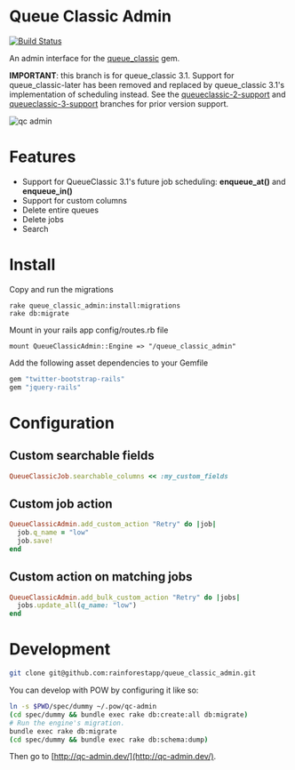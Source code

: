 # Queue Classic Admin

[![Build Status](https://travis-ci.org/QueueClassic/queue_classic_admin.svg)](https://travis-ci.org/QueueClassic/queue_classic_admin)

An admin interface for the [queue_classic](https://github.com/QueueClassic/queue_classic) gem.

**IMPORTANT**: this branch is for queue_classic 3.1. Support for queue_classic-later has been removed and replaced by queue_classic 3.1's implementation of scheduling instead.  See the [queueclassic-2-support](https://github.com/QueueClassic/queue_classic_admin/tree/queueclassic-2-support) and [queueclassic-3-support](https://github.com/QueueClassic/queue_classic_admin/tree/queueclassic-3-support) branches for prior version support.

![qc admin](https://f.cloud.github.com/assets/148622/865030/9b1b2610-f62e-11e2-8908-8c271bfe0f6c.png)

# Features

* Support for QueueClassic 3.1's future job scheduling: **enqueue_at()** and **enqueue_in()**
* Support for custom columns
* Delete entire queues
* Delete jobs
* Search


# Install

Copy and run the migrations

    rake queue_classic_admin:install:migrations
    rake db:migrate

Mount in your rails app config/routes.rb file

    mount QueueClassicAdmin::Engine => "/queue_classic_admin"

Add the following asset dependencies to your Gemfile

```ruby
gem "twitter-bootstrap-rails"
gem "jquery-rails"
```

# Configuration

## Custom searchable fields

```ruby
QueueClassicJob.searchable_columns << :my_custom_fields

```

## Custom job action

```ruby
QueueClassicAdmin.add_custom_action "Retry" do |job|
  job.q_name = "low"
  job.save!
end
```

## Custom action on matching jobs

```ruby
QueueClassicAdmin.add_bulk_custom_action "Retry" do |jobs|
  jobs.update_all(q_name: "low")
end
```

# Development

```bash
git clone git@github.com:rainforestapp/queue_classic_admin.git
```

You can develop with POW by configuring it like so:

```bash
ln -s $PWD/spec/dummy ~/.pow/qc-admin
(cd spec/dummy && bundle exec rake db:create:all db:migrate)
# Run the engine's migration.
bundle exec rake db:migrate
(cd spec/dummy && bundle exec rake db:schema:dump)
```

Then go to [http://qc-admin.dev/](http://qc-admin.dev/).
